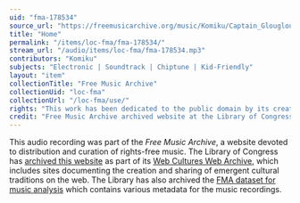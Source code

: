 ```yaml
---
uid: "fma-178534"
source_url: "https://freemusicarchive.org/music/Komiku/Captain_Glouglous_Incredible_Week_Soundtrack/Home_1105"
title: "Home"
permalink: "/items/loc-fma/fma-178534/"
stream_url: "/audio/items/loc-fma/fma-178534.mp3"
contributors: "Komiku"
subjects: "Electronic | Soundtrack | Chiptune | Kid-Friendly"
layout: "item"
collectionTitle: "Free Music Archive"
collectionUid: "loc-fma"
collectionUrl: "/loc-fma/use/"
rights: "This work has been dedicated to the public domain by its creator, thus is free to use and reuse without restriction. You can copy, modify, distribute and perform the work, even for commercial purposes, all without asking permission. Attribution is recommended but not required."
credit: "Free Music Archive archived website at the Library of Congress, Web Archives Division."
---
```


This audio recording was part of the _Free Music Archive_, a website devoted to distribution and curation of rights-free music. The Library of Congress has [archived this website](https://www.loc.gov/item/lcwaN0026492/) as part of its [Web Cultures Web Archive](https://www.loc.gov/collections/web-cultures-web-archive/about-this-collection/), which includes sites documenting the creation and sharing of emergent cultural traditions on the web. The Library has also archived the [FMA dataset for music analysis](https://catalog.loc.gov/vwebv/search?searchCode=LCCN&searchArg=2018655052&searchType=1&permalink=y) which contains various metadata for the music recordings.